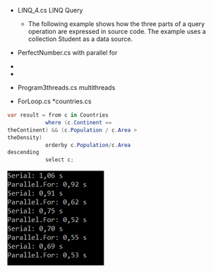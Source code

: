 * LINQ_4.cs  LINQ Query
  * The following example shows how the 
three parts of a query operation are expressed 
in source code. The example uses a collection Student as a data source.

* PerfectNumber.cs with parallel for
*
*
* Program3threads.cs multithreads
* ForLoop.cs
*countries.cs 
```c#
var result = from c in Countries
            where (c.Continent == 
theContinent) && (c.Population / c.Area > 
theDensity)
            orderby c.Population/c.Area 
descending
            select c;
```

![ForLoop](ForLoop/ForLoop.PNG)
